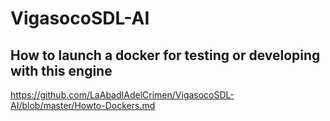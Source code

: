 # VigasocoSDL-AI

## How to launch a docker for testing or developing with this engine 

https://github.com/LaAbadIAdelCrimen/VigasocoSDL-AI/blob/master/Howto-Dockers.md


